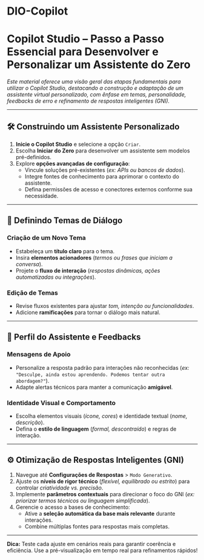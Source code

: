 # DIO-Copilot

# Copilot Studio – Passo a Passo Essencial para Desenvolver e Personalizar um Assistente do Zero  
*Este material oferece uma visão geral das etapas fundamentais para utilizar o Copilot Studio, destacando a construção e adaptação de um assistente virtual personalizado, com ênfase em temas, personalidade, feedbacks de erro e refinamento de respostas inteligentes (GNI).*  

---

## 🛠️ Construindo um Assistente Personalizado  
1. **Inicie o Copilot Studio** e selecione a opção `Criar`.  
2. Escolha **Iniciar do Zero** para desenvolver um assistente sem modelos pré-definidos.  
3. Explore **opções avançadas de configuração**:  
   - Vincule soluções pré-existentes (*ex: APIs ou bancos de dados*).  
   - Integre fontes de conhecimento para aprimorar o contexto do assistente.  
   - Defina permissões de acesso e conectores externos conforme sua necessidade.  

---

## 📂 Definindo Temas de Diálogo  
### Criação de um Novo Tema  
- Estabeleça um **título claro** para o tema.  
- Insira **elementos acionadores** (*termos ou frases que iniciam a conversa*).  
- Projete o **fluxo de interação** (*respostas dinâmicas, ações automatizadas ou integrações*).  

### Edição de Temas  
- Revise fluxos existentes para ajustar *tom, intenção ou funcionalidades*.  
- Adicione **ramificações** para tornar o diálogo mais natural.  

---

## 🎨 Perfil do Assistente e Feedbacks  
### Mensagens de Apoio  
- Personalize a resposta padrão para interações não reconhecidas (*ex:* `"Desculpe, ainda estou aprendendo. Podemos tentar outra abordagem?"`).  
- Adapte alertas técnicos para manter a comunicação **amigável**.  

### Identidade Visual e Comportamento  
- Escolha elementos visuais (*ícone, cores*) e identidade textual (*nome, descrição*).  
- Defina o **estilo de linguagem** (*formal, descontraído*) e regras de interação.  

---

## ⚙️ Otimização de Respostas Inteligentes (GNI)  
1. Navegue até **Configurações de Respostas** > `Modo Generativo`.  
2. Ajuste os **níveis de rigor técnico** (*flexível, equilibrado ou estrito*) para controlar *criatividade vs. precisão*.  
3. Implemente **parâmetros contextuais** para direcionar o foco do GNI (*ex: priorizar termos técnicos ou linguagem simplificada*).  
4. Gerencie o acesso a bases de conhecimento:  
   - Ative a **seleção automática da base mais relevante** durante interações.  
   - Combine múltiplas fontes para respostas mais completas.  

---  
**Dica:** Teste cada ajuste em cenários reais para garantir coerência e eficiência. Use a pré-visualização em tempo real para refinamentos rápidos!  
